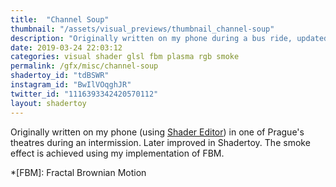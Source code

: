 ```yaml
---
title:  "Channel Soup"
thumbnail: "/assets/visual_previews/thumbnail_channel-soup"
description: "Originally written on my phone during a bus ride, updated a bit later."
date: 2019-03-24 22:03:12
categories: visual shader glsl fbm plasma rgb smoke
permalink: /gfx/misc/channel-soup
shadertoy_id: "tdBSWR" 
instagram_id: "BwIlVOqghJR"
twitter_id: "1116393342420570112"
layout: shadertoy
---
```

Originally written on my phone (using [Shader Editor](https://play.google.com/store/apps/details?id=de.markusfisch.android.shadereditor&hl=en)) in one of Prague's theatres during an intermission. Later improved in Shadertoy. The smoke effect is achieved using my implementation of FBM.

*[FBM]: Fractal Brownian Motion

